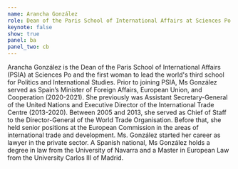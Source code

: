 ```yaml
---
name: Arancha González
role: Dean of the Paris School of International Affairs at Sciences Po and former Spanish Minister of Foreign Affairs, European Union, and Cooperation
keynote: false
show: true
panel: ba
panel_two: cb
---
```


Arancha González is the Dean of the Paris School of International Affairs (PSIA) at Sciences Po and the first woman to lead the world's third school for Politics and International Studies. Prior to joining PSIA, Ms González served as Spain’s Minister of Foreign Affairs, European Union, and Cooperation (2020-2021). She previously was Assistant Secretary-General of the United Nations and Executive Director of the International Trade Centre (2013-2020). Between 2005 and 2013, she served as Chief of Staff to the Director-General of the World Trade Organisation. Before that, she held senior positions at the European Commission in the areas of international trade and development. Ms. González started her career as lawyer in the private sector. A Spanish national, Ms González holds a degree in law from the University of Navarra and a Master in European Law from the University Carlos III of Madrid.
